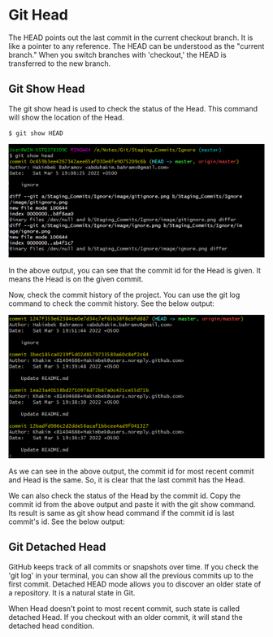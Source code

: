 # Git Head
The HEAD points out the last commit in the current checkout branch. It is like a pointer to any reference. The HEAD can be understood as the "current branch." When you switch branches with 'checkout,' the HEAD is transferred to the new branch.

## Git Show Head
The git show head is used to check the status of the Head. This command will show the location of the Head.

```
$ git show HEAD  
```

![head](image/head.png)

In the above output, you can see that the commit id for the Head is given. It means the Head is on the given commit.

Now, check the commit history of the project. You can use the git log command to check the commit history. See the below output:

![log](image/log.png)

As we can see in the above output, the commit id for most recent commit and Head is the same. So, it is clear that the last commit has the Head.

We can also check the status of the Head by the commit id. Copy the commit id from the above output and paste it with the git show command. Its result is same as git show head command if the commit id is last commit's id. See the below output:

## Git Detached Head
GitHub keeps track of all commits or snapshots over time. If you check the 'git log' in your terminal, you can show all the previous commits up to the first commit. Detached HEAD mode allows you to discover an older state of a repository. It is a natural state in Git.

When Head doesn't point to most recent commit, such state is called detached Head. If you checkout with an older commit, it will stand the detached head condition. 
